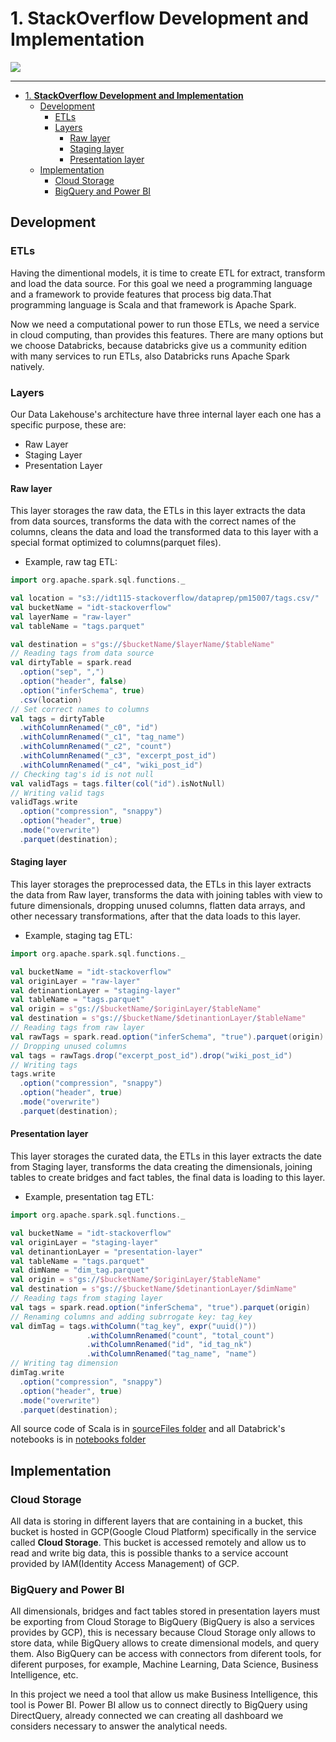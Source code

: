 # 1. **StackOverflow Development and Implementation**

![](https://user-images.githubusercontent.com/40482520/123009832-b9b43d00-d37a-11eb-9c9f-fb83d1a21a6c.png)

------------

- [1. **StackOverflow Development and Implementation**](#1-stackoverflow-development-and-implementation)
  - [Development](#development)
    - [ETLs](#etls)
    - [Layers](#layers)
      - [Raw layer](#raw-layer)
      - [Staging layer](#staging-layer)
      - [Presentation layer](#presentation-layer)
  - [Implementation](#implementation)
    - [Cloud Storage](#cloud-storage)
    - [BigQuery and Power BI](#bigquery-and-power-bi)

## Development
 ### ETLs
 Having the dimentional models, it is time to create ETL for extract, transform and load the data source. For this goal we need a programming language and a framework to provide features that process big data.That programming language is Scala and that framework is Apache Spark.

Now we need a computational power to run those ETLs, we need a service in cloud computing, than provides this features. There are many options but we choose Databricks, because databricks give us a community edition with many services to run ETLs, also Databricks runs Apache Spark natively.

### Layers
Our Data Lakehouse's architecture have three internal layer each one has a specific purpose, these are:
- Raw Layer
- Staging Layer
- Presentation Layer

#### Raw layer
This layer storages the raw data, the ETLs in this layer extracts the data from data sources, transforms the data with the correct names of the columns, cleans the data and load the transformed data to this layer with a special format optimized to columns(parquet files).

- Example, raw tag ETL:
```scala
import org.apache.spark.sql.functions._

val location = "s3://idt115-stackoverflow/dataprep/pm15007/tags.csv/"
val bucketName = "idt-stackoverflow"
val layerName = "raw-layer"
val tableName = "tags.parquet"

val destination = s"gs://$bucketName/$layerName/$tableName"
// Reading tags from data source
val dirtyTable = spark.read
  .option("sep", ",")
  .option("header", false)
  .option("inferSchema", true)
  .csv(location)
// Set correct names to columns
val tags = dirtyTable
  .withColumnRenamed("_c0", "id")
  .withColumnRenamed("_c1", "tag_name")
  .withColumnRenamed("_c2", "count")
  .withColumnRenamed("_c3", "excerpt_post_id")
  .withColumnRenamed("_c4", "wiki_post_id")
// Checking tag's id is not null
val validTags = tags.filter(col("id").isNotNull)
// Writing valid tags
validTags.write
  .option("compression", "snappy")
  .option("header", true)
  .mode("overwrite")
  .parquet(destination);
```

#### Staging layer
This layer storages the preprocessed  data, the ETLs in this layer extracts the data from Raw layer, transforms the data with joining tables with view to future dimensionals, dropping unused columns, flatten data arrays, and other necessary transformations, after that the data loads to this layer.

- Example, staging tag ETL:
```scala
import org.apache.spark.sql.functions._

val bucketName = "idt-stackoverflow"
val originLayer = "raw-layer"
val detinantionLayer = "staging-layer"
val tableName = "tags.parquet"
val origin = s"gs://$bucketName/$originLayer/$tableName"
val destination = s"gs://$bucketName/$detinantionLayer/$tableName"
// Reading tags from raw layer
val rawTags = spark.read.option("inferSchema", "true").parquet(origin)
// Dropping unused columns
val tags = rawTags.drop("excerpt_post_id").drop("wiki_post_id")
// Writing tags
tags.write
  .option("compression", "snappy")
  .option("header", true)
  .mode("overwrite")
  .parquet(destination);
```

#### Presentation layer
This layer storages the curated data, the ETLs in this layer extracts the date from Staging layer, transforms the data creating the dimensionals, joining tables to create bridges and fact tables, the final data is loading to this layer.
- Example, presentation tag ETL:

```scala
import org.apache.spark.sql.functions._

val bucketName = "idt-stackoverflow"
val originLayer = "staging-layer"
val detinantionLayer = "presentation-layer"
val tableName = "tags.parquet"
val dimName = "dim_tag.parquet"
val origin = s"gs://$bucketName/$originLayer/$tableName"
val destination = s"gs://$bucketName/$detinantionLayer/$dimName"
// Reading tags from staging layer
val tags = spark.read.option("inferSchema", "true").parquet(origin)
// Renaming columns and adding subrrogate key: tag_key
val dimTag = tags.withColumn("tag_key", expr("uuid()"))
                 .withColumnRenamed("count", "total_count")
                 .withColumnRenamed("id", "id_tag_nk")
                 .withColumnRenamed("tag_name", "name")
// Writing tag dimension
dimTag.write
  .option("compression", "snappy")
  .option("header", true)
  .mode("overwrite")
  .parquet(destination);
```

All source code of Scala is in [sourceFiles folder](sourceFiles) and all Databrick's notebooks is in [notebooks folder](notebooks)

## Implementation
### Cloud Storage
All data is storing in different layers that are containing in a bucket, this bucket is hosted in GCP(Google Cloud Platform) specifically in the service called **Cloud Storage**. This bucket is accessed remotely and allow us to read and write big data, this is possible thanks to a service account provided by IAM(Identity Access Management) of GCP.

### BigQuery and Power BI
All dimensionals, bridges and fact tables stored in presentation layers must be exporting from Cloud Storage to BigQuery (BigQuery is also a services provides by GCP), this is necessary because Cloud Storage only allows to store data, while BigQuery allows to create dimensional models, and query them. Also BigQuery can be access with connectors from diferent tools, for diferent purposes, for example, Machine Learning, Data Science, Business Intelligence, etc.

In this project we need a tool that allow us make Business Intelligence, this tool is Power BI. Power BI allow us to connect directly to BigQuery using DirectQuery, already connected we can creating all dashboard we considers necessary to answer the analytical needs.


